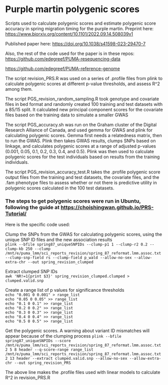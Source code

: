 # Purple martin polygenic scores
Scripts used to calculate polygenic scores and estimate polygenic score accuracy in spring migration timing for the purple martin. Preprint here: https://www.biorxiv.org/content/10.1101/2022.09.14.508039v1

Published paper here:
https://doi.org/10.1038/s41598-023-29470-7

Also, the rest of the code used for the paper is in these repos:
https://github.com/edegreef/PUMA-resequencing-data

https://github.com/edegreef/PUMA-reference-genome

The script revision_PRS.R was used on a series of .profile files from plink to calculate polygenic scores at different p-value thresholds, and assess R^2 among them. 

The script PGS_revision_random_sampling.R took genotype and covariate files in bed format and randomly created 100 training and test datasets with a 85/15 split. It calculated new principal component scores for the covariate files based on the training data to simulate a smaller GWAS

The script PGS_accuracy.sh was run on the Graham cluster of the Digital Research Alliance of Canada, and used gemma for GWAS and plink for calculating polygenic scores. Gemma first needs a relatedness matrix, then to run the GWAS. Plink then takes GWAS results, clumps SNPs based on linkage, and calculates polygenic scores at a range of adjusted p-values (0.001, 0.05, 0.1, 0.2, 0.3, 0.4, and 0.5). Plink was then used to calculate polygenic scores for the test individuals based on results from the training individuals.

The script PGS_revision_accuracy_test.R takes the .profile polygenic score output files from the training and test datasets, the covariate files, and the .fam phenotype files to assess whether or not there is predictive utility in polygenic scores calculated in the 100 test datasets. 

### The steps to get polygenic scores were run in Ubuntu, following the guide at https://choishingwan.github.io/PRS-Tutorial/  
Here is the specific code used:  

Clump the SNPs from the GWAS for calculating polygenic scores, using the unique SNP ID files and the new association results  
`plink --bfile spring87_uniqueSNPIDs --clump-p1 1 --clump-r2 0.2 --clump-kb 250 --clump /mnt/e/puma_lmm/sci_reports_revision/spring_87_reformat.lmm.assoc.txt --clump-snp-field rs --clump-field p_wald --allow-no-sex --allow-extra-chr --out spring_revision_clumped`

Extract clumped SNP IDs  
`awk 'NR!=1{print $3}' spring_revision_clumped.clumped > clumped.valid.snp`

Create a range list of p values for significance thresholds  
`echo "0.001 0 0.001" > range_list`  
`echo "0.05 0 0.05" >> range_list`  
`echo "0.1 0 0.1" >> range_list`  
`echo "0.2 0 0.2" >> range_list`  
`echo "0.3 0 0.3" >> range_list`  
`echo "0.4 0 0.4" >> range_list`  
`echo "0.5 0 0.5" >> range_list`  

Get the polygenic scores. A warning about variant ID mismatches will appear because of the clumping process
`plink --bfile spring87_uniqueSNPIDs --score /mnt/e/puma_lmm/sci_reports_revision/spring_87_reformat.lmm.assoc.txt 2 5 8 header --q-score-range range_list /mnt/e/puma_lmm/sci_reports_revision/spring_87_reformat.lmm.assoc.txt 2 13 header --extract clumped.valid.snp --allow-no-sex --allow-extra-chr --out spring_revision_PRS`  

The above line makes the .profile files used with linear models to calculate R^2 in revision_PRS.R
